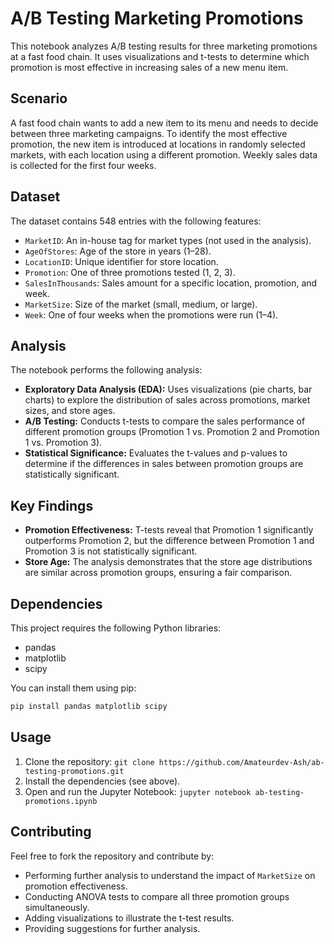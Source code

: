 # A/B Testing Marketing Promotions

This notebook analyzes A/B testing results for three marketing promotions at a fast food chain. It uses visualizations and t-tests to determine which promotion is most effective in increasing sales of a new menu item.

## Scenario

A fast food chain wants to add a new item to its menu and needs to decide between three marketing campaigns. To identify the most effective promotion, the new item is introduced at locations in randomly selected markets, with each location using a different promotion. Weekly sales data is collected for the first four weeks.

## Dataset

The dataset contains 548 entries with the following features:

- `MarketID`: An in-house tag for market types (not used in the analysis).
- `AgeOfStores`: Age of the store in years (1–28).
- `LocationID`: Unique identifier for store location.
- `Promotion`: One of three promotions tested (1, 2, 3).
- `SalesInThousands`: Sales amount for a specific location, promotion, and week.
- `MarketSize`: Size of the market (small, medium, or large).
- `Week`: One of four weeks when the promotions were run (1–4).

## Analysis

The notebook performs the following analysis:

* **Exploratory Data Analysis (EDA):** Uses visualizations (pie charts, bar charts) to explore the distribution of sales across promotions, market sizes, and store ages.
* **A/B Testing:** Conducts t-tests to compare the sales performance of different promotion groups (Promotion 1 vs. Promotion 2 and Promotion 1 vs. Promotion 3).
* **Statistical Significance:** Evaluates the t-values and p-values to determine if the differences in sales between promotion groups are statistically significant.

## Key Findings

* **Promotion Effectiveness:**  T-tests reveal that Promotion 1 significantly outperforms Promotion 2, but the difference between Promotion 1 and Promotion 3 is not statistically significant.
* **Store Age:** The analysis demonstrates that the store age distributions are similar across promotion groups, ensuring a fair comparison.

## Dependencies

This project requires the following Python libraries:

* pandas
* matplotlib
* scipy

You can install them using pip:

```bash
pip install pandas matplotlib scipy
```

## Usage

1. Clone the repository: `git clone https://github.com/Amateurdev-Ash/ab-testing-promotions.git`
2. Install the dependencies (see above).
3. Open and run the Jupyter Notebook: `jupyter notebook ab-testing-promotions.ipynb`


## Contributing

Feel free to fork the repository and contribute by:

* Performing further analysis to understand the impact of `MarketSize` on promotion effectiveness.
* Conducting ANOVA tests to compare all three promotion groups simultaneously.
* Adding visualizations to illustrate the t-test results.
* Providing suggestions for further analysis.

